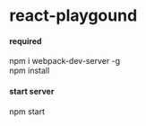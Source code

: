 # react-playgound

#### required  
npm i webpack-dev-server -g  
npm install

#### start server  
npm start  
